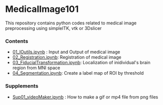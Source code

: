 # MedicalImage101

This repository contains python codes related to medical image preprocessing using simpleITK, vtk or 3Dslicer

### Contents

- [01_IOutils.ipynb](https://github.com/kohheekyung/MedicalImage101/blob/main/01_IOutils.ipynb) : Input and Output of medical image 
- [02_Registration.ipynb](https://github.com/kohheekyung/MedicalImage101/blob/main/02_Registration.ipynb): Registration of medical image 
- [03_FiducialTransformation.ipynb](https://github.com/kohheekyung/MedicalImage101/blob/main/03_FiducialTransformation.ipynb): Localization of inidividual's brain region from MNI space
- [04_Segmentation.ipynb](https://github.com/kohheekyung/MedicalImage101/blob/main/04_Segmentation.ipynb): Create a label map of ROI by threshold

### Supplements
- [Sup01_videoMaker.ipynb](https://github.com/kohheekyung/MedicalImage101/blob/main/Sup01_videoMaker.ipynb)  : How to make a gif or mp4 file from png files
